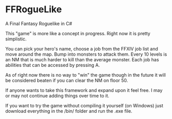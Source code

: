 # FFRogueLike

A Final Fantasy Roguelike in C#



This "game" is more like a concept in progress.  Right now it is pretty simplistic.



You can pick your hero's name, choose a job from the FFXIV job list and move around the map.  Bump into monsters to attack them. Every 10 levels is an NM that is much harder to kill than the average monster.  Each job has abilities that can be accessed by pressing A.



As of right now there is no way to "win" the game though in the future it will be considered beaten if you can clear the NM on floor 50.



If anyone wants to take this framework and expand upon it feel free.  I may or may not continue adding things over time to it.



If you want to try the game without compiling it yourself (on Windows) just download everything in the /bin/ folder and run the .exe file.

